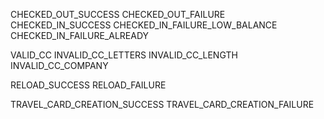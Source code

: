 CHECKED_OUT_SUCCESS
CHECKED_OUT_FAILURE
CHECKED_IN_SUCCESS 
CHECKED_IN_FAILURE_LOW_BALANCE
CHECKED_IN_FAILURE_ALREADY
	
	
VALID_CC 
INVALID_CC_LETTERS 
INVALID_CC_LENGTH
INVALID_CC_COMPANY


RELOAD_SUCCESS 
RELOAD_FAILURE 

TRAVEL_CARD_CREATION_SUCCESS
TRAVEL_CARD_CREATION_FAILURE 